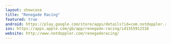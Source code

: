 ```yaml
---
layout: showcase
title: "Renegade Racing"
featured: true
android: https://play.google.com/store/apps/details?id=com.notdoppler.renegaderacing
ios: https://apps.apple.com/gb/app/renegade-racing/id1355912318
website: http://www.notdoppler.com/renegaderacing/
---
```

